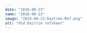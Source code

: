 ```yaml
---
date: "2018-08-23"
name: "2018-08-23"
image: "2018-08-23-Daytree-Ref.png"
alt: "Old Daitrie refsheet"
---
```


